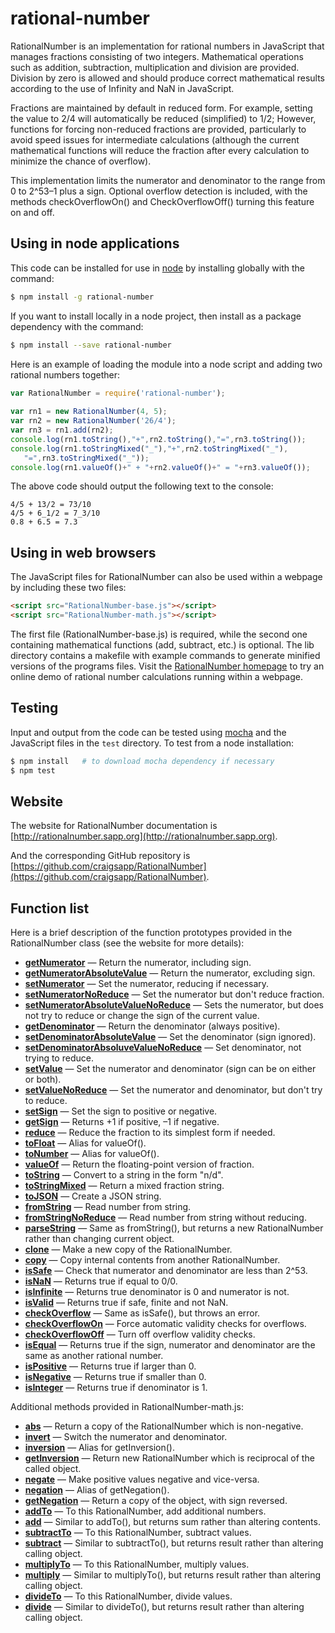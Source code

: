 rational-number
===============

RationalNumber is an implementation for rational numbers in JavaScript
that manages fractions consisting of two integers.  Mathematical
operations such as addition, subtraction, multiplication and division
are provided.  Division by zero is allowed and should produce correct
mathematical results according to the use of Infinity and NaN in
JavaScript.

Fractions are maintained by default in reduced form.  For example,
setting the value to 2/4 will automatically be reduced (simplified)
to 1/2; However, functions for forcing non-reduced fractions are
provided, particularly to avoid speed issues for intermediate
calculations (although the current mathematical functions will reduce
the fraction after every calculation to minimize the chance of overflow).

This implementation limits the numerator and denominator to the
range from 0 to 2^53&ndash;1 plus a sign.  Optional overflow
detection is included, with the methods checkOverflowOn()
and CheckOverflowOff() turning this feature on and off.


## Using in node applications

This code can be installed for use in [node](http://nodejs.org) by 
installing globally with the command:

``` bash
$ npm install -g rational-number
```

If you want to install locally in a node project, then install as a package
dependency with the command:

``` bash
$ npm install --save rational-number
```

Here is an example of loading the module into a node script and adding two
rational numbers together:

``` javascript
var RationalNumber = require('rational-number');
    
var rn1 = new RationalNumber(4, 5);
var rn2 = new RationalNumber('26/4');
var rn3 = rn1.add(rn2);
console.log(rn1.toString(),"+",rn2.toString(),"=",rn3.toString());
console.log(rn1.toStringMixed("_"),"+",rn2.toStringMixed("_"),
   "=",rn3.toStringMixed("_"));
console.log(rn1.valueOf()+" + "+rn2.valueOf()+" = "+rn3.valueOf());
```

The above code should output the following text to the console:

``` text
4/5 + 13/2 = 73/10
4/5 + 6_1/2 = 7_3/10
0.8 + 6.5 = 7.3
```


## Using in web browsers

The JavaScript files for RationalNumber can also be used within
a webpage by including these two files:

``` HTML
<script src="RationalNumber-base.js"></script>
<script src="RationalNumber-math.js"></script>
```

The first file (RationalNumber-base.js) is required, while the
second one containing mathematical functions (add, subtract, etc.)
is optional.  The lib directory contains a makefile with example
commands to generate minified versions of the programs files.
Visit the [RationalNumber homepage](http://rationalnumber.sapp.org)
to try an online demo of rational number calculations running within
a webpage.


## Testing

Input and output from the code can be tested using
[mocha](http://mochajs.org) and the JavaScript files in the `test`
directory.  To test from a node installation:

``` bash
$ npm install   # to download mocha dependency if necessary
$ npm test
```


## Website

The website for RationalNumber documentation is 
[http://rationalnumber.sapp.org](http://rationalnumber.sapp.org).

And the corresponding GitHub repository is
[https://github.com/craigsapp/RationalNumber](https://github.com/craigsapp/RationalNumber).


## Function list

Here is a brief description of the function prototypes provided in 
the RationalNumber class (see the website for more details):

* [**getNumerator**](http://rationalnumber.sapp.org/#getNumerator) &mdash; Return the numerator, including sign.
* [**getNumeratorAbsoluteValue**](http://rationalnumber.sapp.org/#getNumeratorAbsoluteValue) &mdash; Return the numerator, excluding sign.
* [**setNumerator**](http://rationalnumber.sapp.org/#setNumerator) &mdash; Set the numerator, reducing if necessary.
* [**setNumeratorNoReduce**](http://rationalnumber.sapp.org/#setNumeratorNoReduce) &mdash; Set the numerator but don't reduce fraction.
* [**setNumeratorAbsoluteValueNoReduce**](http://rationalnumber.sapp.org/#setNumeratorAbsoluteValueNoReduce) &mdash; Sets the numerator, but does not try to reduce or change the sign of the current value.
* [**getDenominator**](http://rationalnumber.sapp.org/#getDenominator) &mdash; Return the denominator (always positive).
* [**setDenominatorAbsoluteValue**](http://rationalnumber.sapp.org/#setDenominatorAbsoluteValue) &mdash; Set the denominator (sign ignored).
* [**setDenominatorAbsoluveValueNoReduce**](http://rationalnumber.sapp.org/#setDenominatorAbsoluteValueNoReduce) &mdash; Set denominator, not trying to reduce.
* [**setValue**](http://rationalnumber.sapp.org/#setValue) &mdash; Set the numerator and denominator (sign can be on either or both).
* [**setValueNoReduce**](http://rationalnumber.sapp.org/#setValueNoReduce) &mdash; Set the numerator and denominator, but don't try to reduce.
* [**setSign**](http://rationalnumber.sapp.org/#setSign) &mdash; Set the sign to positive or negative.
* [**getSign**](http://rationalnumber.sapp.org/#getSign) &mdash; Returns +1 if positive, &ndash;1 if negative.
* [**reduce**](http://rationalnumber.sapp.org/#reduce) &mdash; Reduce the fraction to its simplest form if needed.
* [**toFloat**](http://rationalnumber.sapp.org/#toFloat) &mdash; Alias for valueOf().
* [**toNumber**](http://rationalnumber.sapp.org/#toNumber) &mdash; Alias for valueOf().
* [**valueOf**](http://rationalnumber.sapp.org/#valueOf) &mdash; Return the floating-point version of fraction.
* [**toString**](http://rationalnumber.sapp.org/#toString) &mdash; Convert to a string in the form "n/d".
* [**toStringMixed**](http://rationalnumber.sapp.org/#toStringMixed) &mdash; Return a mixed fraction string.
* [**toJSON**](http://rationalnumber.sapp.org/#toJSON) &mdash; Create a JSON string.
* [**fromString**](http://rationalnumber.sapp.org/#fromString) &mdash; Read number from string.
* [**fromStringNoReduce**](http://rationalnumber.sapp.org/#fromStringNoReduce) &mdash; Read number from string without reducing.
* [**parseString**](http://rationalnumber.sapp.org/#parseString) &mdash; Same as fromString(), but returns a new RationalNumber rather than changing current object.
* [**clone**](http://rationalnumber.sapp.org/#clone) &mdash; Make a new copy of the RationalNumber.
* [**copy**](http://rationalnumber.sapp.org/#copy) &mdash; Copy internal contents from another RationalNumber.
* [**isSafe**](http://rationalnumber.sapp.org/#isSafe) &mdash; Check that numerator and denominator are less than 2^53.
* [**isNaN**](http://rationalnumber.sapp.org/#isNaN) &mdash; Returns true if equal to 0/0.
* [**isInfinite**](http://rationalnumber.sapp.org/#isInfinite) &mdash; Returns true denominator is 0 and numerator is not.
* [**isValid**](http://rationalnumber.sapp.org/#isValid) &mdash; Returns true if safe, finite and not NaN.
* [**checkOverflow**](http://rationalnumber.sapp.org/#checkOverflow) &mdash; Same as isSafe(), but throws an error.
* [**checkOverflowOn**](http://rationalnumber.sapp.org/#checkOverflowOn) &mdash; Force automatic validity checks for overflows.
* [**checkOverflowOff**](http://rationalnumber.sapp.org/#checkOverflowOff) &mdash; Turn off overflow validity checks.
* [**isEqual**](http://rationalnumber.sapp.org/#isEqual) &mdash; Returns true if the sign, numerator and denominator are the same as another rational number.
* [**isPositive**](http://rationalnumber.sapp.org/#isPositive) &mdash; Returns true if larger than 0.
* [**isNegative**](http://rationalnumber.sapp.org/#isNegative) &mdash; Returns true if smaller than 0.
* [**isInteger**](http://rationalnumber.sapp.org/#isInteger) &mdash; Returns true if denominator is 1.

Additional methods provided in RationalNumber-math.js:

* [**abs**](http://rationalnumber.sapp.org/#abs) &mdash; Return a copy of the RationalNumber which is non-negative.
* [**invert**](http://rationalnumber.sapp.org/#invert) &mdash; Switch the numerator and denominator.
* [**inversion**](http://rationalnumber.sapp.org/#inversion) &mdash; Alias for getInversion().
* [**getInversion**](http://rationalnumber.sapp.org/#getInversion) &mdash; Return new RationalNumber which is reciprocal of the called object.
* [**negate**](http://rationalnumber.sapp.org/#negate) &mdash; Make positive values negative and vice-versa.
* [**negation**](http://rationalnumber.sapp.org/#negation) &mdash; Alias of getNegation().
* [**getNegation**](http://rationalnumber.sapp.org/#getNegation) &mdash; Return a copy of the object, with sign reversed.
* [**addTo**](http://rationalnumber.sapp.org/#addTo) &mdash; To this RationalNumber, add additional numbers.
* [**add**](http://rationalnumber.sapp.org/#add) &mdash; Similar to addTo(), but returns sum rather than altering contents.
* [**subtractTo**](http://rationalnumber.sapp.org/#subtractTo) &mdash; To this RationalNumber, subtract values.
* [**subtract**](http://rationalnumber.sapp.org/#subtract) &mdash; Similar to subtractTo(), but returns result rather than altering calling object.
* [**multiplyTo**](http://rationalnumber.sapp.org/#multiplyTo) &mdash; To this RationalNumber, multiply values.
* [**multiply**](http://rationalnumber.sapp.org/#multiply) &mdash; Similar to multiplyTo(), but returns result rather than altering calling object.
* [**divideTo**](http://rationalnumber.sapp.org/#divideTo) &mdash; To this RationalNumber, divide values.
* [**divide**](http://rationalnumber.sapp.org/#divide) &mdash; Similar to divideTo(), but returns result rather than altering calling object.



